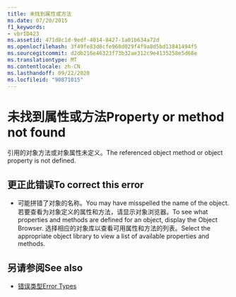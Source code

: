 ```yaml
---
title: 未找到属性或方法
ms.date: 07/20/2015
f1_keywords:
- vbrID423
ms.assetid: 471d8c1d-9edf-4014-8427-1a01b634a72d
ms.openlocfilehash: 3f49fe83d8cfe968d029f4f9a8d5bd13841494f5
ms.sourcegitcommit: d2db216e46323f73b32ae312c9e4135258e5d68e
ms.translationtype: MT
ms.contentlocale: zh-CN
ms.lasthandoff: 09/22/2020
ms.locfileid: "90871015"
---
```

# <a name="property-or-method-not-found"></a><span data-ttu-id="d6488-102">未找到属性或方法</span><span class="sxs-lookup"><span data-stu-id="d6488-102">Property or method not found</span></span>

<span data-ttu-id="d6488-103">引用的对象方法或对象属性未定义。</span><span class="sxs-lookup"><span data-stu-id="d6488-103">The referenced object method or object property is not defined.</span></span>  
  
## <a name="to-correct-this-error"></a><span data-ttu-id="d6488-104">更正此错误</span><span class="sxs-lookup"><span data-stu-id="d6488-104">To correct this error</span></span>  
  
- <span data-ttu-id="d6488-105">可能拼错了对象的名称。</span><span class="sxs-lookup"><span data-stu-id="d6488-105">You may have misspelled the name of the object.</span></span> <span data-ttu-id="d6488-106">若要查看为对象定义的属性和方法，请显示对象浏览器。</span><span class="sxs-lookup"><span data-stu-id="d6488-106">To see what properties and methods are defined for an object, display the Object Browser.</span></span> <span data-ttu-id="d6488-107">选择相应的对象库以查看可用属性和方法的列表。</span><span class="sxs-lookup"><span data-stu-id="d6488-107">Select the appropriate object library to view a list of available properties and methods.</span></span>  
  
## <a name="see-also"></a><span data-ttu-id="d6488-108">另请参阅</span><span class="sxs-lookup"><span data-stu-id="d6488-108">See also</span></span>

- [<span data-ttu-id="d6488-109">错误类型</span><span class="sxs-lookup"><span data-stu-id="d6488-109">Error Types</span></span>](../../programming-guide/language-features/error-types.md)
